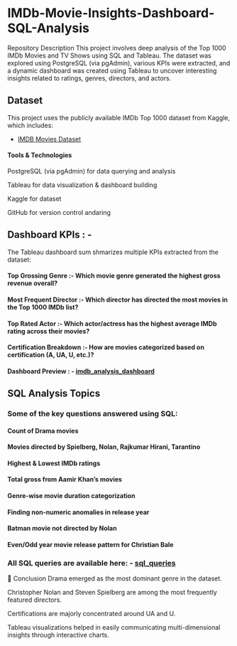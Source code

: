 # IMDb-Movie-Insights-Dashboard-SQL-Analysis
 Repository Description This project involves deep analysis of the Top 1000 IMDb Movies and TV Shows using SQL and Tableau. The dataset was explored using PostgreSQL (via pgAdmin), various KPIs were extracted, and a dynamic dashboard was created using Tableau to uncover interesting insights related to ratings, genres, directors, and actors.

## Dataset
This project uses the publicly available IMDb Top 1000 dataset from Kaggle, which includes:
- <a href="https://www.kaggle.com/datasets/harshitshankhdhar/imdb-dataset-of-top-1000-movies-and-tv-shows">IMDB Movies Dataset</a>

 

#### Tools & Technologies
PostgreSQL (via pgAdmin) for data querying and analysis

Tableau for data visualization & dashboard building

Kaggle for dataset

GitHub for version control andaring

## Dashboard KPIs : - 
The Tableau dashboard sum shmarizes multiple KPIs extracted from the dataset:

#### Top Grossing Genre :- Which movie genre generated the highest gross revenue overall?
#### Most Frequent Director :- Which director has directed the most movies in the Top 1000 IMDb list?
#### Top Rated Actor :- Which actor/actress has the highest average IMDb rating across their movies?
#### Certification Breakdown :- How are movies categorized based on certification (A, UA, U, etc.)?

#### Dashboard Preview : - <a href="https://github.com/berlin007x/-IMDb-Movie-Insights-Dashboard-SQL-Analysis/blob/main/Dashboard/imdb_analysis_dashboard.PNG"> imdb_analysis_dashboard</a>


## SQL Analysis Topics
### Some of the key questions answered using SQL:

#### Count of Drama movies
#### Movies directed by Spielberg, Nolan, Rajkumar Hirani, Tarantino
#### Highest & Lowest IMDb ratings
#### Total gross from Aamir Khan’s movies
#### Genre-wise movie duration categorization
#### Finding non-numeric anomalies in release year
#### Batman movie not directed by Nolan
#### Even/Odd year movie release pattern for Christian Bale
### All SQL queries are available here:       - <a href="https://github.com/berlin007x/-IMDb-Movie-Insights-Dashboard-SQL-Analysis/blob/main/SQL_queries/imdb_analysis_queries.sql"> sql_queries</a>


📌 Conclusion
Drama emerged as the most dominant genre in the dataset.

Christopher Nolan and Steven Spielberg are among the most frequently featured directors.

Certifications are majorly concentrated around UA and U.

Tableau visualizations helped in easily communicating multi-dimensional insights through interactive charts.
